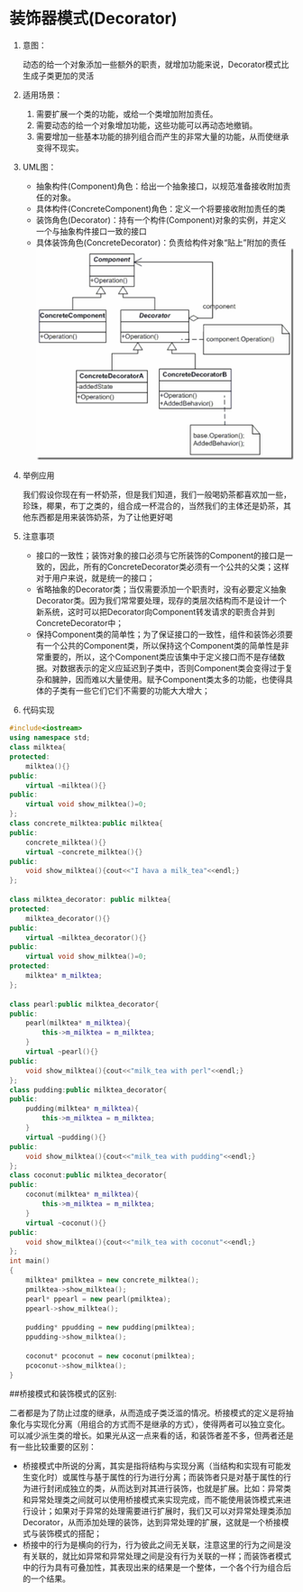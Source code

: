 # 装饰器模式(Decorator)
1. 意图：

	动态的给一个对象添加一些额外的职责，就增加功能来说，Decorator模式比生成子类更加的灵活
2. 适用场景：
	1. 需要扩展一个类的功能，或给一个类增加附加责任。
    2. 需要动态的给一个对象增加功能，这些功能可以再动态地撤销。
    3. 需要增加一些基本功能的排列组合而产生的非常大量的功能，从而使继承变得不现实。
3. UML图：
	- 抽象构件(Component)角色：给出一个抽象接口，以规范准备接收附加责任的对象。
    - 具体构件(ConcreteComponent)角色：定义一个将要接收附加责任的类
    - 装饰角色(Decorator)：持有一个构件(Component)对象的实例，并定义一个与抽象构件接口一致的接口
    - 具体装饰角色(ConcreteDecorator)：负责给构件对象“贴上”附加的责任
	![](uml/装饰器1.gif)

4. 举例应用

	我们假设你现在有一杯奶茶，但是我们知道，我们一般喝奶茶都喜欢加一些，珍珠，椰果，布丁之类的，组合成一杯混合的，当然我们的主体还是奶茶，其他东西都是用来装饰奶茶，为了让他更好喝

5. 注意事项
	- 接口的一致性；装饰对象的接口必须与它所装饰的Component的接口是一致的，因此，所有的ConcreteDecorator类必须有一个公共的父类；这样对于用户来说，就是统一的接口；
	- 省略抽象的Decorator类；当仅需要添加一个职责时，没有必要定义抽象Decorator类。因为我们常常要处理，现存的类层次结构而不是设计一个新系统，这时可以把Decorator向Component转发请求的职责合并到ConcreteDecorator中；
	- 保持Component类的简单性；为了保证接口的一致性，组件和装饰必须要有一个公共的Component类，所以保持这个Component类的简单性是非常重要的，所以，这个Component类应该集中于定义接口而不是存储数据。对数据表示的定义应延迟到子类中，否则Component类会变得过于复杂和臃肿，因而难以大量使用。赋予Component类太多的功能，也使得具体的子类有一些它们它们不需要的功能大大增大；

5. 代码实现

```c++
#include<iostream>
using namespace std;
class milktea{
protected:
	milktea(){}
public:
	virtual ~milktea(){}
public:
	virtual void show_milktea()=0;
};
class concrete_milktea:public milktea{
public:
	concrete_milktea(){}
	virtual ~concrete_milktea(){}
public:
	void show_milktea(){cout<<"I hava a milk_tea"<<endl;}
};

class milktea_decorator: public milktea{
protected:
	milktea_decorator(){}
public:
	virtual ~milktea_decorator(){}
public:
	virtual void show_milktea()=0;
protected:
	milktea* m_milktea;
};

class pearl:public milktea_decorator{
public:
	pearl(milktea* m_milktea){
		this->m_milktea = m_milktea;		
	}
	virtual ~pearl(){}
public:
	void show_milktea(){cout<<"milk_tea with perl"<<endl;}
};
class pudding:public milktea_decorator{
public:
	pudding(milktea* m_milktea){
		this->m_milktea = m_milktea;
	}
	virtual ~pudding(){}
public:
	void show_milktea(){cout<<"milk_tea with pudding"<<endl;}
};
class coconut:public milktea_decorator{
public:
	coconut(milktea* m_milktea){
		this->m_milktea = m_milktea;
	}
	virtual ~coconut(){}
public:
	void show_milktea(){cout<<"milk_tea with coconut"<<endl;}
};
int main()
{
	milktea* pmilktea = new concrete_milktea();
	pmilktea->show_milktea();
	pearl* ppearl = new pearl(pmilktea);
	ppearl->show_milktea();
	
	pudding* ppudding = new pudding(pmilktea);
	ppudding->show_milktea();
	
	coconut* pcoconut = new coconut(pmilktea);
	pcoconut->show_milktea();
}

```

##桥接模式和装饰模式的区别:

二者都是为了防止过度的继承，从而造成子类泛滥的情况。桥接模式的定义是将抽象化与实现化分离（用组合的方式而不是继承的方式），使得两者可以独立变化。可以减少派生类的增长。如果光从这一点来看的话，和装饰者差不多，但两者还是有一些比较重要的区别：

- 桥接模式中所说的分离，其实是指将结构与实现分离（当结构和实现有可能发生变化时）或属性与基于属性的行为进行分离；而装饰者只是对基于属性的行为进行封闭成独立的类，从而达到对其进行装饰，也就是扩展。比如：异常类和异常处理类之间就可以使用桥接模式来实现完成，而不能使用装饰模式来进行设计；如果对于异常的处理需要进行扩展时，我们又可以对异常处理类添加Decorator，从而添加处理的装饰，达到异常处理的扩展，这就是一个桥接模式与装饰模式的搭配；
- 桥接中的行为是横向的行为，行为彼此之间无关联，注意这里的行为之间是没有关联的，就比如异常和异常处理之间是没有行为关联的一样；而装饰者模式中的行为具有可叠加性，其表现出来的结果是一个整体，一个各个行为组合后的一个结果。
